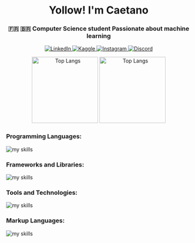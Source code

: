 <h1 align="center">Yollow! I'm Caetano</h1>
<h3 align="center">🇫🇷 🇧🇷 Computer Science student Passionate about machine learning</h3>

<p align="center">
  <a href="https://linkedin.com/in/caetano-godinat">
    <img src="https://img.shields.io/badge/LinkedIn--_.svg?style=social&logo=linkedin" alt="LinkedIn" />
  </a>
  <a href="https://kaggle.com/caetanogodinat">
    <img src="https://img.shields.io/badge/Kaggle--_.svg?style=social&logo=kaggle" alt="Kaggle" />
  </a>
  <a href="https://instagram.com/caetanoyacamim">
    <img src="https://img.shields.io/badge/Instagram--_.svg?style=social&logo=instagram" alt="Instagram" />
  </a>
  <a href="https://discord.gg/caetanoonateac">
    <img src="https://img.shields.io/badge/Discord--_.svg?style=social&logo=discord" alt="Discord" />
  </a>
</p>

<p align="center">
<img alt="Top Langs" height="180px" src="https://github-readme-stats.vercel.app/api/top-langs/?username=dalestee&layout=donut&theme=radical&bg_color=0D1117&hide_border=true" />
<img alt="Top Langs" height="180px" src="https://github-readme-stats.vercel.app/api?username=dalestee&theme=radical&bg_color=0D1117&hide_border=true" />
</p>

<h3 align="left">Programming Languages:</h3>

<img alt="my skills" src="https://skillicons.dev/icons?theme=dark&perline=8&i=python,haskell,rust,c,java,javascript,php" />

<h3 align="left">Frameworks and Libraries:</h3>

<img alt="my skills" src="https://skillicons.dev/icons?theme=dark&perline=8&i=pytorch,symfony" />

<h3 align="left">Tools and Technologies:</h3>

<img alt="my skills" src="https://skillicons.dev/icons?theme=dark&perline=8&i=androidstudio,bash,docker,git,linux" />

<h3 align="left">Markup Languages:</h3>

<img alt="my skills" src="https://skillicons.dev/icons?theme=dark&perline=8&i=html,css" />